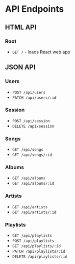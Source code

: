 # API Endpoints

## HTML API

### Root

- `GET /` - loads React web app

## JSON API

### Users

- `POST /api/users`
- `PATCH /api/users/:id`

### Session

- `POST /api/session`
- `DELETE /api/session`

### Songs
- `GET /api/songs`
- `GET /api/songs/:id`

### Albums
- `GET /api/albums`
- `GET /api/albums/:id`

### Artists
- `GET /api/artists`
- `GET /api/artists/:id`

### Playlists

- `GET /api/playlists`
- `POST /api/playlists`
- `GET /api/playlists/:id`
- `PATCH /api/playlists/:id`
- `DELETE /api/playlists/:id`
